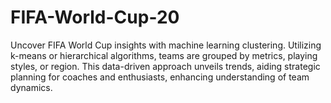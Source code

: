 # FIFA-World-Cup-20
Uncover FIFA World Cup insights with machine learning clustering. Utilizing k-means or hierarchical algorithms, teams are grouped by metrics, playing styles, or region. This data-driven approach unveils trends, aiding strategic planning for coaches and enthusiasts, enhancing understanding of team dynamics.

